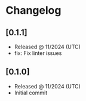 # Changelog

## [0.1.1]

- Released @ 11/2024 (UTC)
- fix: Fix linter issues

## [0.1.0]

- Released @ 11/2024 (UTC)
- Initial commit
